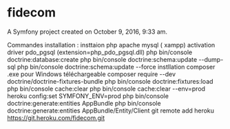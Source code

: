 fidecom
======

A Symfony project created on October 9, 2016, 9:33 am.

Commandes installation :
insttaion php apache mysql ( xampp)
activation driver pdo_pgsql (extension=php_pdo_pgsql.dll)
php bin/console doctrine:database:create
php bin/console doctrine:schema:update --dump-sql
php bin/console doctrine:schema:update --force
instllation composer .exe pour Windows téléchargeable
composer require --dev doctrine/doctrine-fixtures-bundle
php bin/console doctrine:fixtures:load
php bin/console cache:clear
php bin/console cache:clear --env=prod
heroku config:set SYMFONY_ENV=prod
php bin/console doctrine:generate:entities AppBundle
php bin/console doctrine:generate:entities AppBundle/Entity/Client
git remote add heroku https://git.heroku.com/fidecom.git